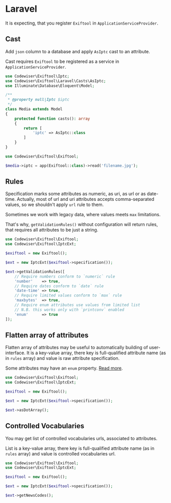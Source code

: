 # Laravel

It is expecting, that you register `Exiftool` in `ApplicationServiceProvider`.

## Cast

Add `json` column to a database and apply `AsIptc` cast to an attribute.

Cast requires `Exiftool` to be registered as a service in
`ApplicationServiceProvider`.

```php
use Codewiser\Exiftool\Iptc;
use Codewiser\Exiftool\Laravel\Casts\AsIptc;
use Illuminate\Database\Eloquent\Model;

/**
 * @property null|Iptc $iptc 
 */
class Media extends Model
{
    protected function casts(): array
    {
        return [
            'iptc' => AsIptc::class        
        ]   
    }
}

use Codewiser\Exiftool\Exiftool;

$media->iptc = app(Exiftool::class)->read('filename.jpg');
```

## Rules

Specification marks some attributes as numeric, as uri, as url or as date-time.
Actually, most of url and uri attributes accepts comma-separated values, so 
we shouldn't apply `url` rule to them.

Sometimes we work with legacy data, where values meets `max` limitations.

That's why, `getValidationRules()` without configuration will return 
rules, that requires all attributes to be just a string.  

```php
use Codewiser\Exiftool\Exiftool;
use Codewiser\Exiftool\IptcExt;

$exiftool = new Exiftool();

$ext = new IptcExt($exiftool->specification());

$ext->getValidationRules([
    // Require numbers conform to `numeric` rule
    'number'    => true,
    // Require dates conform to `date` rule
    'date-time' => true,
    // Require limited values conform to `max` rule
    'maxbytes'  => true,
    // Require enum attributes use values from limited list
    // N.B. this works only with `printconv` enabled
    'enum'      => true
]);
```

## Flatten array of attributes

Flatten array of attributes may be useful to automatically building of 
user-interface. It is a key-value array, there key is full-qualified 
attribute name (as in `rules` array) and value is raw attribute specification. 

Some attributes may have an `enum` property. [Read more](README.md#enum-values).

```php
use Codewiser\Exiftool\Exiftool;
use Codewiser\Exiftool\IptcExt;

$exiftool = new Exiftool();

$ext = new IptcExt($exiftool->specification());

$ext->asDotArray();
```

## Controlled Vocabularies

You may get list of controlled vocabularies urls, associated to attributes.

List is a key-value array, there key is full-qualified
attribute name (as in `rules` array) and value is controlled vocabularies url.

```php
use Codewiser\Exiftool\Exiftool;
use Codewiser\Exiftool\IptcExt;

$exiftool = new Exiftool();

$ext = new IptcExt($exiftool->specification());

$ext->getNewsCodes();
```